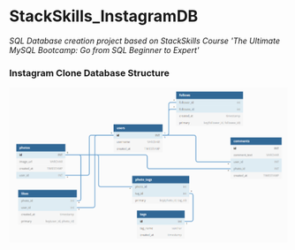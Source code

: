# StackSkills_InstagramDB

*SQL Database creation project based on StackSkills Course 'The Ultimate MySQL Bootcamp: Go from SQL Beginner to Expert'*

### Instagram Clone Database Structure
<img src="https://github.com/nasriv/StackSkills_InstagramDB/blob/master/database_diagram.png" width="1000">
